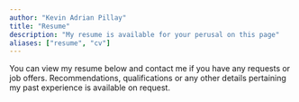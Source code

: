 ```yaml
---
author: "Kevin Adrian Pillay"
title: "Resume"
description: "My resume is available for your perusal on this page"
aliases: ["resume", "cv"]
---
```



You can view my resume below and contact me if you have any requests or job offers. Recommendations, qualifications or any other details pertaining my past experience is available on request. 

<object data="content/resume.pdf" width="755" height="1010" 
 type="application/pdf">


